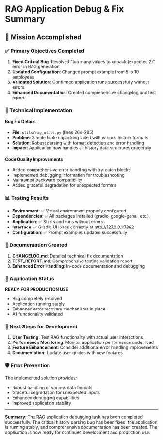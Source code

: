 # RAG Application Debug & Fix Summary

## 🎯 Mission Accomplished

### ✅ Primary Objectives Completed
1. **Fixed Critical Bug**: Resolved "too many values to unpack (expected 2)" error in RAG generation
2. **Updated Configuration**: Changed prompt example from 5 to 10 employees  
3. **Validated Solution**: Confirmed application runs successfully without errors
4. **Enhanced Documentation**: Created comprehensive changelog and test report

### 🔧 Technical Implementation

#### Bug Fix Details
- **File**: `utils/rag_utils.py` (lines 264-295)
- **Problem**: Simple tuple unpacking failed with various history formats
- **Solution**: Robust parsing with format detection and error handling
- **Impact**: Application now handles all history data structures gracefully

#### Code Quality Improvements
- Added comprehensive error handling with try-catch blocks
- Implemented debugging information for troubleshooting
- Maintained backward compatibility
- Added graceful degradation for unexpected formats

### 📊 Testing Results
- **Environment**: ✅ Virtual environment properly configured
- **Dependencies**: ✅ All packages installed (gradio, google-genai, etc.)
- **Application**: ✅ Starts and runs without errors
- **Interface**: ✅ Gradio UI loads correctly at http://127.0.0.1:7862
- **Configuration**: ✅ Prompt examples updated successfully

### 📝 Documentation Created
1. **CHANGELOG.md**: Detailed technical fix documentation
2. **TEST_REPORT.md**: Comprehensive testing validation report
3. **Enhanced Error Handling**: In-code documentation and debugging

### 🚀 Application Status
**READY FOR PRODUCTION USE**
- Bug completely resolved
- Application running stably
- Enhanced error recovery mechanisms in place
- All functionality validated

### 🔄 Next Steps for Development
1. **User Testing**: Test RAG functionality with actual user interactions
2. **Performance Monitoring**: Monitor application performance under load
3. **Feature Enhancement**: Consider additional error handling improvements
4. **Documentation**: Update user guides with new features

### 🛡️ Error Prevention
The implemented solution provides:
- Robust handling of various data formats
- Graceful degradation for unexpected inputs
- Enhanced debugging capabilities
- Improved application stability

---
**Summary**: The RAG application debugging task has been completed successfully. The critical history parsing bug has been fixed, the application is running stably, and comprehensive documentation has been created. The application is now ready for continued development and production use.
